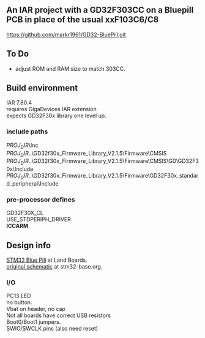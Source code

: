 ## An IAR project with a GD32F303CC on a Bluepill PCB in place of the usual xxF103C6/C8
https://github.com/markr1961/GD32-BluePill.git

## To Do
- adjust ROM and RAM size to match 303CC.

## Build environment
IAR 7.80.4  
requires GigaDevices IAR extension  
expects GD32F30x library one level up.  

### include paths
$PROJ_DIR$\Inc  
$PROJ_DIR$\..\GD32f30x_Firmware_Library_V2.1.5\Firmware\CMSIS  
$PROJ_DIR$\..\GD32f30x_Firmware_Library_V2.1.5\Firmware\CMSIS\GD\GD32F30x\Include  
$PROJ_DIR$\..\GD32f30x_Firmware_Library_V2.1.5\Firmware\GD32F30x_standard_peripheral\Include  

### pre-processor defines
GD32F30X_CL  
USE_STDPERIPH_DRIVER  
__ICCARM__  

## Design info
[STM32 Blue Pill](https://www.land-boards.com/blwiki/index.php?title=STM32_Blue_Pill) at Land Boards.  
[original schematic](https://stm32-base.org/assets/pdf/boards/original-schematic-STM32F103C8T6-Blue_Pill.pdf) at stm32-base.org.  

### I/O
PC13    LED  
no button.  
Vbat on header, no cap  
Not all boards have correct USB resistors  
Boot0/Boot1 jumpers.  
SWIO/SWCLK pins (also need reset)  

